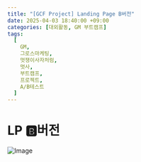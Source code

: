 ```yaml
---
title: "[GCF Project] Landing Page B버전"
date: 2025-04-03 18:40:00 +09:00
categories: [대외활동, GM 부트캠프]
tags:
  [
    GM,
    그로스마케팅,
    멋쟁이사자처럼,
    멋사,
    부트캠프,
    프로젝트,
    A/B테스트
  ]
---
```


# **LP 🅱️버전**

![Image](https://Zihyeoni.github.io/assets/img/project-LPb.png)